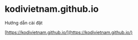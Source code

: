 # kodivietnam.github.io
Hướng dẫn cài đặt

[https://kodivietnam.github.io/](https://kodivietnam.github.io/)
